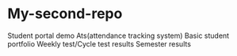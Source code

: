 # My-second-repo
Student portal demo
Ats(attendance tracking system)
Basic student portfolio 
Weekly test/Cycle test results 
Semester results 
